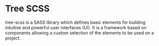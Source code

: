 # Tree SCSS

tree-scss is a SASS library which defines basic elements for building intuitive and powerful user interfaces (UI). It is a framework based on components allowing a custom selection of the elements to be used on a project.
